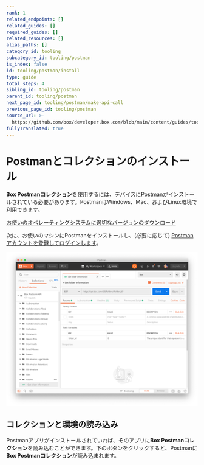 ```yaml
---
rank: 1
related_endpoints: []
related_guides: []
required_guides: []
related_resources: []
alias_paths: []
category_id: tooling
subcategory_id: tooling/postman
is_index: false
id: tooling/postman/install
type: guide
total_steps: 4
sibling_id: tooling/postman
parent_id: tooling/postman
next_page_id: tooling/postman/make-api-call
previous_page_id: tooling/postman
source_url: >-
  https://github.com/box/developer.box.com/blob/main/content/guides/tooling/postman/install.md
fullyTranslated: true
---
```

# Postmanとコレクションのインストール

**Box Postmanコレクション**を使用するには、デバイスに[Postman][postman]がインストールされている必要があります。PostmanはWindows、Mac、およびLinux環境で利用できます。

<Trigger option="postman.downloaded" value="win32,win64,osx,linux64">

[お使いのオペレーティングシステムに適切なバージョンのダウンロード][downloads]

</Trigger>

次に、お使いのマシンにPostmanをインストールし、(必要に応じて) [Postmanアカウントを登録してログインします][register]。

<ImageFrame border center>

![Postmanアプリケーション](./quick-start/postman-example.png)

</ImageFrame>

## コレクションと環境の読み込み

Postmanアプリがインストールされていれば、そのアプリに**Box Postmanコレクション**を読み込むことができます。下のボタンをクリックすると、Postmanに**Box Postmanコレクション**が読み込まれます。

<Postman anonymous>

</Postman>

[register]: https://identity.getpostman.com/signup

[postman]: https://getpostman.com

[downloads]: https://www.postman.com/downloads/
